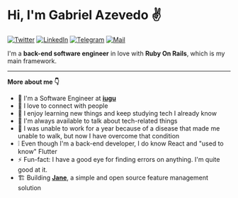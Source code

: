 # Hi, I'm Gabriel Azevedo ✌️

[![Twitter](https://img.shields.io/badge/Twitter-1DA1F2?style=for-the-badge&logo=twitter&logoColor=white)](https://twitter.com/_azeveco)
[![LinkedIn](https://img.shields.io/badge/LinkedIn-0077B5?style=for-the-badge&logo=linkedin&logoColor=white)](https://www.linkedin.com/in/azeveco/)
[![Telegram](https://img.shields.io/badge/Telegram-2CA5E0?style=for-the-badge&logo=telegram&logoColor=white)](https://t.me/azeveco)
[![Mail](https://img.shields.io/badge/Gmail-D14836?style=for-the-badge&logo=gmail&logoColor=white)](mailto:gazeveco@gmail.com)

I'm a **back-end software engineer** in love with **Ruby On Rails**, which is my main framework.

---

**More about me 👇**
- 🔭 I'm a Software Engineer at **[iugu](https://www.iugu.com/)**
- 🤝 I love to connect with people
- 🌱 I enjoy learning new things and keep studying tech I already know
- 💬 I'm always available to talk about tech-related things
- 🏥 I was unable to work for a year because of a disease that made me unable to walk, but now I have overcome that condition
- ❕ Even though I'm a back-end developer, I do know React and "used to know" Flutter
- ⚡️ Fun-fact: I have a good eye for finding errors on anything. I'm quite good at it.
- 🏗️ Building **[Jane](https://github.com/azeveco/Jane)**, a simple and open source feature management solution
